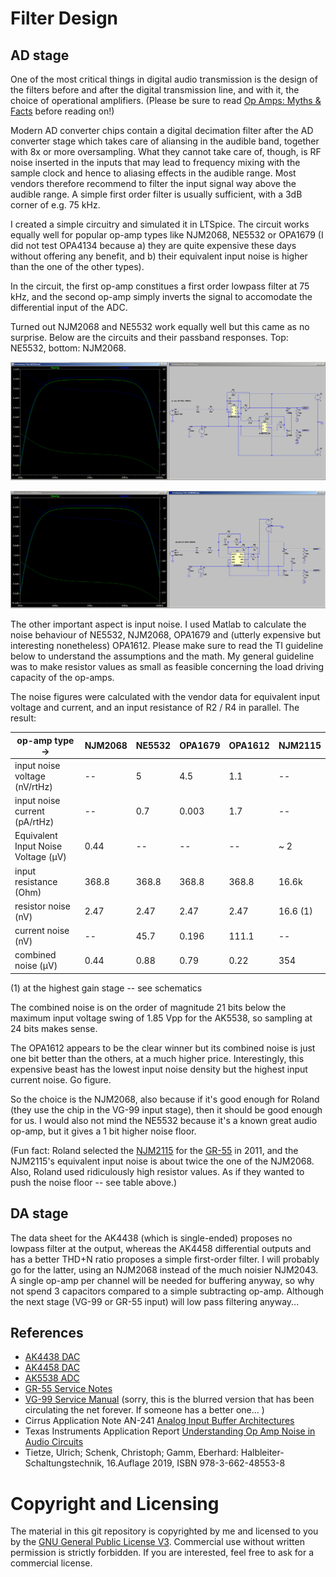 # Filter Design

## AD stage

One of the most critical things in digital audio transmission is the design of the filters before and after the digital transmission line, and with it, the choice of operational amplifiers. (Please be sure to read [Op Amps: Myths & Facts](https://nwavguy.blogspot.com/2011/08/op-amps-myths-facts.html) before reading on!)   

Modern AD converter chips contain a digital decimation filter after the AD converter stage which takes care of aliansing in the audible band, together with 8x or more oversampling. What they cannot take care of, though, is RF noise inserted in the inputs that may lead to frequency mixing with the sample clock and hence to aliasing effects in the audible range. Most vendors therefore recommend to filter the input signal way above the audible range. A simple first order filter is usually sufficient, with a 3dB corner of e.g. 75 kHz. 

I created a simple circuitry and simulated it in LTSpice. The circuit works equally well for popular op-amp types like NJM2068, NE5532 or OPA1679 (I did not test OPA4134 because a) they are quite expensive these days without offering any benefit, and b) their equivalent input noise is higher than the one of the other types). 

In the circuit, the first op-amp constitues a first order lowpass filter at 75 kHz, and the second op-amp simply inverts the signal to accomodate the differential input of the ADC. 

Turned out NJM2068 and NE5532 work equally well but this came as no surprise. Below are the circuits and their passband responses. Top: NE5532, bottom: NJM2068. 

![Input filter with NE5532](Filter-NE5532.png)  
  
![Input filter with NJM2068](Filter-NJM2068.png)  
  
The other important aspect is input noise. I used Matlab to calculate the noise behaviour of NE5532, NJM2068, OPA1679 and (utterly expensive but interesting nonetheless) OPA1612. Please make sure to read the TI guideline below to understand the assumptions and the math. My general guideline was to make resistor values as small as feasible concerning the load driving capacity of the op-amps. 
  
The noise figures were calculated with the vendor data for equivalent input voltage and current, and an input resistance of R2 / R4 in parallel. The result: 

| op-amp type ->                     | NJM2068 | NE5532 | OPA1679 | OPA1612 | NJM2115 |
|------------------------------------|---------|--------|---------|---------|---------|
| input noise voltage (nV/rtHz)      | --      | 5      | 4.5     | 1.1     | --      |
| input noise current (pA/rtHz)      | --      | 0.7    | 0.003   | 1.7     | --      |
| Equivalent Input Noise Voltage (µV)| 0.44    | --     | --      | --      | ~ 2     |
| input resistance (Ohm)             | 368.8   | 368.8  | 368.8   | 368.8   | 16.6k   |
| resistor noise (nV)                | 2.47    | 2.47   | 2.47    | 2.47    | 16.6 (1) |
| current noise (nV)                 | --      | 45.7   | 0.196   | 111.1   | --      |
| combined noise (µV)                | 0.44    | 0.88   | 0.79    | 0.22    | 354     |

(1) at the highest gain stage -- see schematics


The combined noise is on the order of magnitude 21 bits below the maximum input voltage swing of 1.85 Vpp for the AK5538, so sampling at 24 bits makes sense. 

The OPA1612 appears to be the clear winner but its combined noise is just one bit better than the others, at a much higher price. Interestingly, this expensive beast has the lowest input noise density but the highest input current noise. Go figure. 
  
So the choice is the NJM2068, also because if it's good enough for Roland (they use the chip in the VG-99 input stage), then it should be good enough for us. I would also not mind the NE5532 because it's a known great audio op-amp, but it gives a 1 bit higher noise floor. 

(Fun fact: Roland selected the [NJM2115](https://www.alldatasheet.com/datasheet-pdf/pdf/7259/NJRC/NJM2115.html) for the [GR-55](https://www.joness.com/gr300/service/GR-55_SERVICE_NOTES.pdf) in 2011, and the NJM2115's equivalent input noise is about twice the one of the NJM2068.  Also, Roland used ridiculously high resistor values. As if they wanted to push the noise floor -- see table above.)


## DA stage 

The data sheet for the AK4438 (which is single-ended) proposes no lowpass filter at the output, whereas the AK4458 differential outputs and has a better THD+N ratio proposes a simple first-order filter. I will probably go for the latter, using an NJM2068 instead of the much noisier NJM2043. A single op-amp per channel will be needed for buffering anyway, so why not spend 3 capacitors compared to a simple subtracting op-amp. Although the next stage (VG-99 or GR-55 input) will low pass filtering anyway... 



## References

  * [AK4438 DAC](https://www.akm.com/eu/en/products/audio/audio-dac/ak4438vn/)
  * [AK4458 DAC](https://www.akm.com/eu/en/products/audio/audio-dac/ak4458vn/)
  * [AK5538 ADC](https://www.akm.com/eu/en/products/audio/audio-adc/ak5538vn/)
  * [GR-55 Service Notes](https://www.joness.com/gr300/service/GR-55_SERVICE_NOTES.pdf)
  * [VG-99 Service Manual](https://www.joness.com/gr300/service/VG-99_SERVICE.pdf) (sorry, this is the blurred version that has been circulating the net forever. If someone has a better one... ) 
  * Cirrus Application Note AN-241 [Analog Input Buffer Architectures](https://statics.cirrus.com/pubs/appNote/an241-1.pdf) 
  * Texas Instruments Application Report [Understanding Op Amp Noise in Audio Circuits](https://www.ti.com/lit/ab/sboa345/sboa345.pdf)
  * Tietze, Ulrich; Schenk, Christoph; Gamm, Eberhard: Halbleiter-Schaltungstechnik, 16.Auflage 2019,
ISBN 978-3-662-48553-8


# Copyright and Licensing

The material in this git repository is copyrighted by me and licensed to you by the [GNU General Public License V3](https://www.gnu.org/licenses/gpl-3.0.en.html). Commercial use without written permission is strictly forbidden. If you are interested, feel free to ask for a commercial license. 



